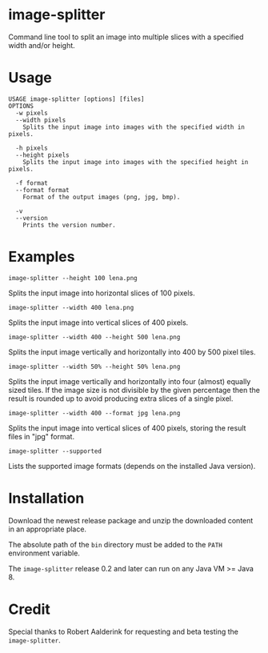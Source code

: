 # image-splitter
Command line tool to split an image into multiple slices with a specified width and/or height.


# Usage

```
USAGE image-splitter [options] [files]
OPTIONS
  -w pixels
  --width pixels
    Splits the input image into images with the specified width in pixels.

  -h pixels
  --height pixels
    Splits the input image into images with the specified height in pixels.

  -f format
  --format format
    Format of the output images (png, jpg, bmp).

  -v
  --version
    Prints the version number.
```

# Examples

```shell
image-splitter --height 100 lena.png
```
Splits the input image into horizontal slices of 100 pixels.

```shell
image-splitter --width 400 lena.png
```
Splits the input image into vertical slices of 400 pixels.

```shell
image-splitter --width 400 --height 500 lena.png
```
Splits the input image vertically and horizontally into 400 by 500 pixel tiles.

```shell
image-splitter --width 50% --height 50% lena.png
```
Splits the input image vertically and horizontally into four (almost) equally sized tiles.
If the image size is not divisible by the given percentage then the result is rounded up
to avoid producing extra slices of a single pixel.

```shell
image-splitter --width 400 --format jpg lena.png
```
Splits the input image into vertical slices of 400 pixels, storing the result files in "jpg" format.

```shell
image-splitter --supported
```
Lists the supported image formats (depends on the installed Java version).

# Installation

Download the newest release package and unzip the downloaded content in an appropriate place.

The absolute path of the `bin` directory must be added to the `PATH` environment variable.

The `image-splitter` release 0.2 and later can run on any Java VM >= Java 8.

# Credit

Special thanks to Robert Aalderink for requesting and beta testing the `image-splitter`.
